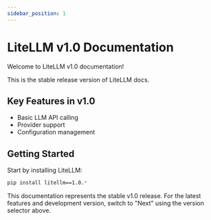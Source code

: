 ```yaml
---
sidebar_position: 1
---
```


# LiteLLM v1.0 Documentation

Welcome to LiteLLM v1.0 documentation!

This is the stable release version of LiteLLM docs.

## Key Features in v1.0

- Basic LLM API calling
- Provider support
- Configuration management

## Getting Started

Start by installing LiteLLM:

```bash
pip install litellm==1.0.*
```

This documentation represents the stable v1.0 release. For the latest features and development version, switch to "Next" using the version selector above.